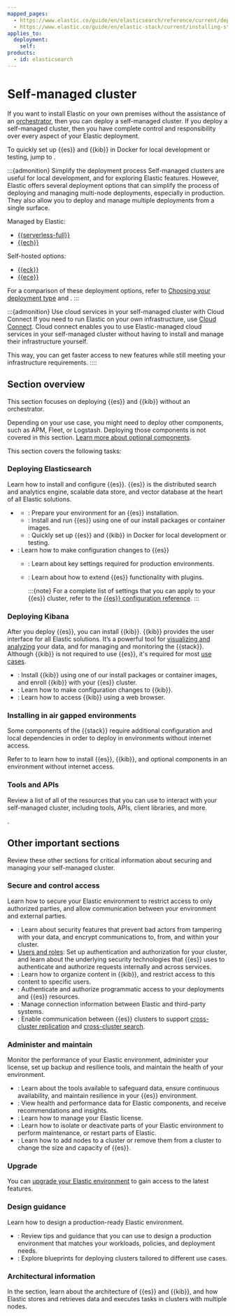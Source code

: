 ```yaml
---
mapped_pages:
  - https://www.elastic.co/guide/en/elasticsearch/reference/current/dependencies-versions.html
  - https://www.elastic.co/guide/en/elastic-stack/current/installing-stack-demo-self.html
applies_to:
  deployment:
    self:
products:
  - id: elasticsearch
---
```


# Self-managed cluster

If you want to install Elastic on your own premises without the assistance of an [orchestrator](/deploy-manage/deploy.md#about-orchestration), then you can deploy a self-managed cluster. If you deploy a self-managed cluster, then you have complete control and responsibility over every aspect of your Elastic deployment.

To quickly set up {{es}} and {{kib}} in Docker for local development or testing, jump to [](/deploy-manage/deploy/self-managed/local-development-installation-quickstart.md).

:::{admonition} Simplify the deployment process
Self-managed clusters are useful for local development, and for exploring Elastic features. However, Elastic offers several deployment options that can simplify the process of deploying and managing multi-node deployments, especially in production. They also allow you to deploy and manage multiple deployments from a single surface.

Managed by Elastic:
* [{{serverless-full}}](/deploy-manage/deploy/elastic-cloud/serverless.md)
* [{{ech}}](/deploy-manage/deploy/elastic-cloud/cloud-hosted.md)

Self-hosted options:
* [{{eck}}](/deploy-manage/deploy/cloud-on-k8s.md)
* [{{ece}}](/deploy-manage/deploy/cloud-enterprise.md)

For a comparison of these deployment options, refer to [Choosing your deployment type](/deploy-manage/deploy.md#choosing-your-deployment-type) and [](/deploy-manage/deploy/deployment-comparison.md).
:::

:::{admonition} Use cloud services in your self-managed cluster with Cloud Connect
If you need to run Elastic on your own infrastructure, use [Cloud Connect](/deploy-manage/cloud-connect.md). Cloud connect enables you to use Elastic-managed cloud services in your self-managed cluster without having to install and manage their infrastructure yourself.

This way, you can get faster access to new features while still meeting your infrastructure requirements.
:::: 

## Section overview

This section focuses on deploying {{es}} and {{kib}} without an orchestrator.

Depending on your use case, you might need to deploy other components, such as APM, Fleet, or Logstash.
Deploying those components is not covered in this section. [Learn more about optional components](/get-started/the-stack.md).

This section covers the following tasks:

### Deploying Elasticsearch

Learn how to install and configure {{es}}. {{es}} is the distributed search and analytics engine, scalable data store, and vector database at the heart of all Elastic solutions.

* [](/deploy-manage/deploy/self-managed/installing-elasticsearch.md)
  * [](/deploy-manage/deploy/self-managed/important-system-configuration.md): Prepare your environment for an {{es}} installation.
  * [](/deploy-manage/deploy/self-managed/installing-elasticsearch.md#installation-methods): Install and run {{es}} using one of our install packages or container images.
  * [](/deploy-manage/deploy/self-managed/local-development-installation-quickstart.md): Quickly set up {{es}} and {{kib}} in Docker for local development or testing.
* [](/deploy-manage/deploy/self-managed/configure-elasticsearch.md): Learn how to make configuration changes to {{es}}
  * [](/deploy-manage/deploy/self-managed/important-settings-configuration.md): Learn about key settings required for production environments.
  * [](/deploy-manage/deploy/self-managed/plugins.md): Learn about how to extend {{es}} functionality with plugins.

    :::{note}
    For a complete list of settings that you can apply to your {{es}} cluster, refer to the [{{es}} configuration reference](elasticsearch://reference/elasticsearch/configuration-reference/index.md).
    :::

### Deploying Kibana

After you deploy {{es}}, you can install {{kib}}. {{kib}} provides the user interface for all Elastic solutions. It’s a powerful tool for [visualizing and analyzing](/explore-analyze/index.md) your data, and for managing and monitoring the {{stack}}. Although {{kib}} is not required to use {{es}}, it's required for most [use cases](/solutions/index.md).

* [](/deploy-manage/deploy/self-managed/install-kibana.md): Install {{kib}} using one of our install packages or container images, and enroll {{kib}} with your {{es}} cluster.
* [](/deploy-manage/deploy/self-managed/configure-kibana.md): Learn how to make configuration changes to {{kib}}.
* [](/deploy-manage/deploy/self-managed/access-kibana.md): Learn how to access {{kib}} using a web browser.

### Installing in air gapped environments

Some components of the {{stack}} require additional configuration and local dependencies in order to deploy in environments without internet access.

Refer to [](/deploy-manage/deploy/self-managed/air-gapped-install.md) to learn how to install {{es}}, {{kib}}, and optional components in an environment without internet access.

### Tools and APIs

Review a list of all of the resources that you can use to interact with your self-managed cluster, including tools, APIs, client libraries, and more.

[](/deploy-manage/deploy/self-managed/tools-apis.md).

## Other important sections

Review these other sections for critical information about securing and managing your self-managed cluster.

### Secure and control access

Learn how to secure your Elastic environment to restrict access to only authorized parties, and allow communication between your environment and external parties.

* [](/deploy-manage/security.md): Learn about security features that prevent bad actors from tampering with your data, and encrypt communications to, from, and within your cluster.
* [Users and roles](/deploy-manage/users-roles/cluster-or-deployment-auth.md): Set up authentication and authorization for your cluster, and learn about the underlying security technologies that {{es}} uses to authenticate and authorize requests internally and across services.
* [](/deploy-manage/manage-spaces.md): Learn how to organize content in {{kib}}, and restrict access to this content to specific users.
* [](/deploy-manage/api-keys.md): Authenticate and authorize programmatic access to your deployments and {{es}} resources.
* [](/deploy-manage/manage-connectors.md): Manage connection information between Elastic and third-party systems.
* [](/deploy-manage/remote-clusters/remote-clusters-self-managed.md): Enable communication between {{es}} clusters to support [cross-cluster replication](/deploy-manage/tools/cross-cluster-replication.md) and [cross-cluster search](/solutions/search/cross-cluster-search.md).

### Administer and maintain

Monitor the performance of your Elastic environment, administer your license, set up backup and resilience tools, and maintain the health of your environment.

* [](/deploy-manage/tools.md): Learn about the tools available to safeguard data, ensure continuous availability, and maintain resilience in your {{es}} environment.
* [](/deploy-manage/monitor.md): View health and performance data for Elastic components, and receive recommendations and insights.
* [](/deploy-manage/license.md): Learn how to manage your Elastic license.
* [](/deploy-manage/maintenance/start-stop-services.md): Learn how to isolate or deactivate parts of your Elastic environment to perform maintenance, or restart parts of Elastic.
* [](/deploy-manage/maintenance/add-and-remove-elasticsearch-nodes.md): Learn how to add nodes to a cluster or remove them from a cluster to change the size and capacity of {{es}}.

### Upgrade

You can [upgrade your Elastic environment](/deploy-manage/upgrade.md) to gain access to the latest features.

### Design guidance

Learn how to design a production-ready Elastic environment.

* [](/deploy-manage/production-guidance.md): Review tips and guidance that you can use to design a production environment that matches your workloads, policies, and deployment needs.
* [](/deploy-manage/reference-architectures.md): Explore blueprints for deploying clusters tailored to different use cases.

### Architectural information

In the [](/deploy-manage/distributed-architecture.md) section, learn about the architecture of {{es}} and {{kib}}, and how Elastic stores and retrieves data and executes tasks in clusters with multiple nodes.